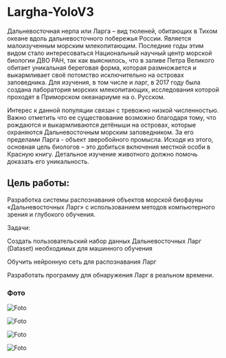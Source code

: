# Largha-YoloV3

Дальневосточная нерпа или Ларга – вид тюленей, обитающих в Тихом океане вдоль дальневосточного побережья России. Является малоизученным морским млекопитающим. Последние годы этим видом стало интересоваться Национальный научный центр морской биологии ДВО РАН, так как выяснилось, что в заливе Петра Великого обитает уникальная береговая форма, которая размножается и выкармливает своё потомство исключительно на островах заповедника. Для изучения, в том числе и ларг, в 2017 году была создана лаборатория морских млекопитающих, исследования которой проходят в Приморском океанариуме на о. Русском. 

Интерес к данной популяции связан с тревожно низкой численностью. Важно отметить что ее существование возможно благодаря тому, что рождаются и выкармливаются детёныши на островах, которые охраняются Дальневосточным морским заповедником. За его пределами Ларга - объект зверобойного промысла.  Исходя из этого, основная цель биологов – это добиться включения местной особи в Красную книгу. Детальное изучение животного должно помочь доказать его уникальность.  

## Цель работы:

Разработка системы распознавания объектов морской биофауны «Дальневосточных Ларг» с использованием методов компьютерного зрения и глубокого обучения. 

Задачи: 

 Создать пользовательский набор данных Дальневосточных Ларг  (Dataset)   необходимых для машинного обучения 

 Обучить нейронную сеть для распознавания Ларг   

 Разработать программу для обнаружения Ларг в реальном времени. 


### Фото

![Foto](https://hosting.photobucket.com/images/i/Andger_1975/test_detector.jpg?width=319&height=193&fit=bounds&crop=fill)


![Foto](https://hosting.photobucket.com/images/i/Andger_1975/2020_06_30_(11)_111.png?width=319&height=193&fit=bounds&crop=fill)



![Foto](https://hosting.photobucket.com/images/i/Andger_1975/2020_06_30_(11).png?width=319&height=193&fit=bounds&crop=fill)


![Foto](https://hosting.photobucket.com/images/i/Andger_1975/2020_07_16_(2).png?width=319&height=193&fit=bounds&crop=fill)


